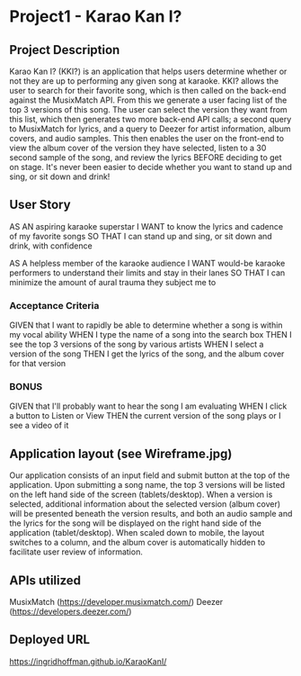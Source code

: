 # Project1 - Karao Kan I?

## Project Description

Karao Kan I? (KKI?) is an application that helps users determine whether or not they are up to performing any given song at karaoke. KKI? allows the user to search for their favorite song, which is then called on the back-end against the MusixMatch API. From this we generate a user facing list of the top 3 versions of this song. The user can select the version they want from this list, which then generates two more back-end API calls; a second query to MusixMatch for lyrics, and a query to Deezer for artist information, album covers, and audio samples. This then enables the user on the front-end to view the album cover of the version they have selected, listen to a 30 second sample of the song, and review the lyrics BEFORE deciding to get on stage. It's never been easier to decide whether you want to stand up and sing, or sit down and drink!

## User Story

AS AN aspiring karaoke superstar
I WANT to know the lyrics and cadence of my favorite songs
SO THAT I can stand up and sing, or sit down and drink, with confidence

AS A helpless member of the karaoke audience
I WANT would-be karaoke performers to understand their limits and stay in their lanes
SO THAT I can minimize the amount of aural trauma they subject me to

### Acceptance Criteria

GIVEN that I want to rapidly be able to determine whether a song is within my vocal ability
WHEN I type the name of a song into the search box
THEN I see the top 3 versions of the song by various artists
WHEN I select a version of the song
THEN I get the lyrics of the song, and the album cover for that version

### BONUS

GIVEN that I'll probably want to hear the song I am evaluating
WHEN I click a button to Listen or View
THEN the current version of the song plays or I see a video of it

## Application layout (see Wireframe.jpg)

Our application consists of an input field and submit button at the top of the application. Upon submitting a song name, the top 3 versions will be listed on the left hand side of the screen (tablets/desktop). When a version is selected, additional information about the selected version (album cover) will be presented beneath the version results, and both an audio sample and the lyrics for the song will be displayed on the right hand side of the application (tablet/desktop). When scaled down to mobile, the layout switches to a column, and the album cover is automatically hidden to facilitate user review of information.

## APIs utilized

MusixMatch (https://developer.musixmatch.com/)
Deezer (https://developers.deezer.com/)

## Deployed URL
https://ingridhoffman.github.io/KaraoKanI/


